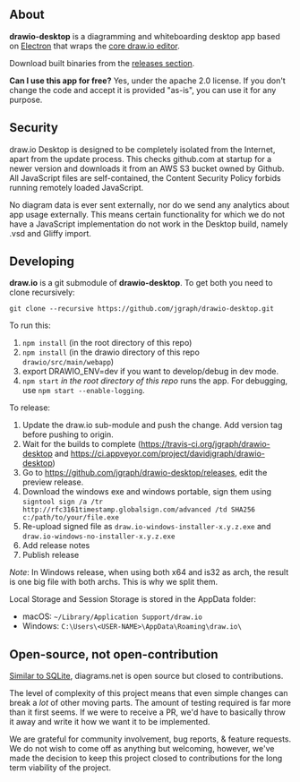 About
----- 

**drawio-desktop** is a diagramming and whiteboarding desktop app based on [Electron](https://electronjs.org/) that wraps the [core draw.io editor](https://github.com/jgraph/drawio).

Download built binaries from the [releases section](https://github.com/jgraph/drawio-desktop/releases).

**Can I use this app for free?** Yes, under the apache 2.0 license. If you don't change the code and accept it is provided "as-is", you can use it for any purpose.

Security
--------

draw.io Desktop is designed to be completely isolated from the Internet, apart from the update process. This checks github.com at startup for a newer version and downloads it from an AWS S3 bucket owned by Github. All JavaScript files are self-contained, the Content Security Policy forbids running remotely loaded JavaScript.

No diagram data is ever sent externally, nor do we send any analytics about app usage externally. This means certain functionality for which we do not have a JavaScript implementation do not work in the Desktop build, namely .vsd and Gliffy import.

Developing
----------

**draw.io** is a git submodule of **drawio-desktop**. To get both you need to clone recursively:

`git clone --recursive https://github.com/jgraph/drawio-desktop.git`

To run this:
1. `npm install` (in the root directory of this repo)
2. `npm install` (in the drawio directory of this repo `drawio/src/main/webapp`)
3. export DRAWIO_ENV=dev if you want to develop/debug in dev mode.
4. `npm start` _in the root directory of this repo_ runs the app. For debugging, use `npm start --enable-logging`.

To release:
1. Update the draw.io sub-module and push the change. Add version tag before pushing to origin.
2. Wait for the builds to complete (https://travis-ci.org/jgraph/drawio-desktop and https://ci.appveyor.com/project/davidjgraph/drawio-desktop)
3. Go to https://github.com/jgraph/drawio-desktop/releases, edit the preview release.
4. Download the windows exe and windows portable, sign them using `signtool sign /a /tr http://rfc3161timestamp.globalsign.com/advanced /td SHA256 c:/path/to/your/file.exe`
5. Re-upload signed file as `draw.io-windows-installer-x.y.z.exe` and `draw.io-windows-no-installer-x.y.z.exe`
6. Add release notes
7. Publish release

*Note*: In Windows release, when using both x64 and is32 as arch, the result is one big file with both archs. This is why we split them.

Local Storage and Session Storage is stored in the AppData folder:

- macOS: `~/Library/Application Support/draw.io`
- Windows: `C:\Users\<USER-NAME>\AppData\Roaming\draw.io\`

Open-source, not open-contribution
----------------------------------

[Similar to SQLite](https://www.sqlite.org/copyright.html), diagrams.net is open
source but closed to contributions.

The level of complexity of this project means that even simple changes 
can break a _lot_ of other moving parts. The amount of testing required 
is far more than it first seems. If we were to receive a PR, we'd have 
to basically throw it away and write it how we want it to be implemented.

We are grateful for community involvement, bug reports, & feature requests. We do
not wish to come off as anything but welcoming, however, we've
made the decision to keep this project closed to contributions for 
the long term viability of the project.
